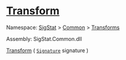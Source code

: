 # [Transform](./RealisticImageGenerator-100663699.md)

Namespace: [SigStat]() > [Common](./../../README.md) > [Transforms](./../README.md)

Assembly: SigStat.Common.dll

[Transform](./RealisticImageGenerator-100663699.md) ( [`Signature`](./../../Signature.md) signature )
